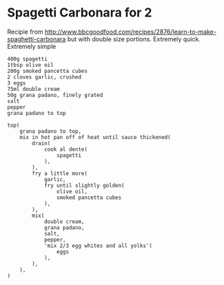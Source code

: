 Spagetti Carbonara for 2
========================

Recipie from http://www.bbcgoodfood.com/recipes/2876/learn-to-make-spaghetti-carbonara but with double size portions. Extremely quick. Extremely simple

    400g spagetti
    1tbsp olive oil
    200g smoked pancetta cubes
    2 cloves garlic, crushed
    3 eggs
    75ml double cream
    50g grana padano, finely grated
    salt
    pepper
    grana padano to top

    top(
        grana padano to top,
        mix in hot pan off of heat until sauce thickened(
            drain(
                cook al dente(
                    spagetti
                ),
            ),
            fry a little more(
                garlic,
                fry until slightly golden(
                    olive oil,
                    smoked pancetta cubes
                ),
            ),
            mix(
                double cream,
                grana padano,
                salt,
                pepper,
                'mix 2/3 egg whites and all yolks'(
                    eggs
                ),
            ),
        ),
    )
